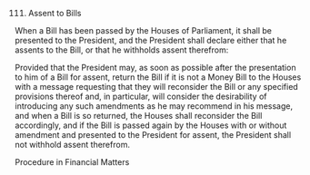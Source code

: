 111. Assent to Bills

When a Bill has been passed by the Houses of Parliament, it shall be presented to the President, and the President shall declare either that he assents to the Bill, or that he withholds assent therefrom:

Provided that the President may, as soon as possible after the presentation to him of a Bill for assent, return the Bill if it is not a Money Bill to the Houses with a message requesting that they will reconsider the Bill or any specified provisions thereof and, in particular, will consider the desirability of introducing any such amendments as he may recommend in his message, and when a Bill is so returned, the Houses shall reconsider the Bill accordingly, and if the Bill is passed again by the Houses with or without amendment and presented to the President for assent, the President shall not withhold assent therefrom.

 

Procedure in Financial Matters

